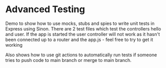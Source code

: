 # Advanced Testing 
Demo to show how to use mocks, stubs and spies to write unit tests in Express using Sinon.
There are 2 test files which test the controllers hello and user. If the app is started the user controller will not work as it hasn't been connected up to a router and the app.js - feel free to try to get it working

Also shows how to use git actions to automatically run tests if someone tries to push code to main branch or merge to main branch.


